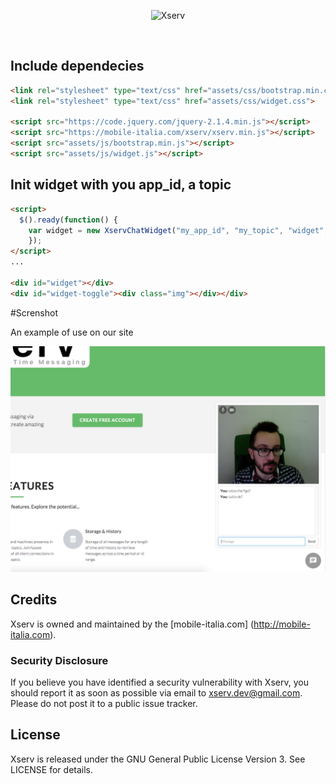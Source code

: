 <p align="center" >
  <img src="http://mobile-italia.com/xserv/assets/images/logo-big.png?t=3" alt="Xserv" title="Xserv">
</p>

<br>

## Include dependecies

```html
<link rel="stylesheet" type="text/css" href="assets/css/bootstrap.min.css">
<link rel="stylesheet" type="text/css" href="assets/css/widget.css">

<script src="https://code.jquery.com/jquery-2.1.4.min.js"></script>
<script src="https://mobile-italia.com/xserv/xserv.min.js"></script>
<script src="assets/js/bootstrap.min.js"></script>
<script src="assets/js/widget.js"></script>
```

## Init widget with you app_id, a topic

```html
<script>
  $().ready(function() {
    var widget = new XservChatWidget("my_app_id", "my_topic", "widget", "widget-toggle");
	});
</script>
...

<div id="widget"></div>
<div id="widget-toggle"><div class="img"></div></div>
```

#Screnshot

An example of use on our site

![](screenshot.png)

## Credits

Xserv is owned and maintained by the [mobile-italia.com] (http://mobile-italia.com).

### Security Disclosure

If you believe you have identified a security vulnerability with Xserv, you should report it as soon as possible via email to xserv.dev@gmail.com. Please do not post it to a public issue tracker.

## License

Xserv is released under the GNU General Public License Version 3. See LICENSE for details.
